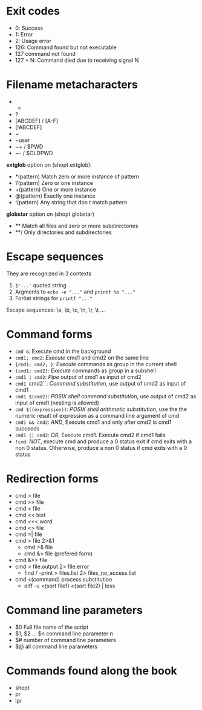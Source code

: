 # Exit codes

- 0: Success 
- 1: Error
- 2: Usage error
- 126: Command found but not executable
- 127 command not found
- 127 + N: Command died due to receiving signal N

# Filename metacharacters

- *
- ?
- [ABCDEF] / [A-F]
- [!ABCDEF]
- ~
- ~user
- ~+ / $PWD
- ~- / $OLDPWD

**extglob** option on (shopt extglob):

- *(pattern) Match zero or more instance of pattern
- ?(pattern) Zero or one instance
- +(pattern) One or more instance
- @(pattern) Exactly one instance
- !(pattern) Any string that don t match pattern

**globstar** option on (shopt globstar)

- ** Match all files and zero or more subdirectories
- **/ Only directories and subdirectories

# Escape sequences

They are recognized in 3 contexts

1. `$'...'` quoted string
1. Argments to `echo -e "..."` and `printf %b "..."`
1. Foröat strings for `printf "..."`

Escape sequences: \a, \b, \c, \n, \r, \t  ...

# Command forms

- `cmd &`: Execute cmd in the background
- `cmd1; cmd2`: *Execute* cmd1 and cmd2 on the same line
- `{cmd1; cmd2; }`: *Execute* commands as group in the current shell
- `(cmd1; cmd2)`: *Execute* commands as group in a subshell
- `cmd1 | cmd2`: *Pipe* output of cmd1 as input of cmd2
- `cmd1 `cmd2``: *Command substitution*, use output of cmd2 as input of cmd1
- `cmd1 $(cmd2)`: *POSIX shell command substitution*, use output of cmd2 as input of cmd1 (nesting is allowed)
- `cmd $((expression))`: *POSIX shell arithmetic substitution*, use the the numeric result of expression as a command line argument of cmd
- `cmd1 && cmd2`: *AND*, Execute cmd1 and only after cmd2 is cmd1 succeeds
- `cmd1 || cmd2`: *OR*, Execute cmd1. Execute cmd2 if cmd1 fails
- `!cmd`: *NOT*, execute cmd and produce a 0 status exit if cmd exits with a non 0 status. Otherwise, produce a non 0 status if cmd exits with a 0 status

# Redirection forms

- cmd > file
- cmd >> file
- cmd < file
- cmd << text
- cmd <<< word
- cmd <> file
- cmd >| file
- cmd > file 2>&1 
  - cmd >& file
  - cmd &> file (prefered form)
- cmd &>> file
- cmd > file.output 2> file.error
  - find / -print > files.list 2> files_no_access.list
- cmd <(command) process substitution
  - diff -u <(sort file1) <(sort file2) | less

# Command line parameters

- $0 Full file name of the script
- $1, $2 ... $n command line parameter n
- $# number of command line parameters
- $@ all command line parameters

# Commands found along the book

- shopt
- pr
- lpr
